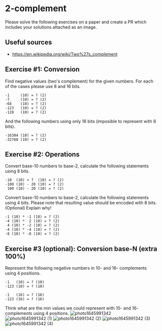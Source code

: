 # 2-complement

Please solve the following exercises on a paper and create a PR which includes your
solutions attached as an image.

## Useful sources

* https://en.wikipedia.org/wiki/Two%27s_complement

## Exercise #1: Conversion

Find negative values (two's complement) for the given numbers. For each of the
cases please use 8 and 16 bits.

```text
-1     (10) = ? (2)
-7     (10) = ? (2)
-64    (10) = ? (2)
-123   (10) = ? (2)
-128   (10) = ? (2)
```

And the following numbers using only 16 bits (imposible to represent with 8 bits).

```text
-16384 (10) = ? (2)
-32768 (10) = ? (2)
```

## Exercise #2: Operations

Convert base-10 numbers to base-2, calculate the following statements using 8 bits.

```text
-10  (10) + 7  (10) = ? (2)
-100 (10) - 20 (10) = ? (2)
 100 (10) - 20 (10) = ? (2)
 ```
 
 Convert base-10 numbers to base-2, calculate the following statements using 4 bits.
 Please note that resulting value should be encoded with 8 bits. (Optional) Explain why!
 
 ```text
 -1 (10) * -1 (10) = ? (2)
 -4 (10) *  2 (10) = ? (2)
  4 (10) * -2 (10) = ? (2)
 -4 (10) * -4 (10) = ? (2)
 -8 (10) * -8 (10) = ? (2)
 ```

## Exercise #3 (optional): Conversion base-N (extra 100%)

Represent the following negative numbers in 10- and 16- complements using 4 positions.

```text
-1   (10) = ? (10)
-123 (10) = ? (10)

-1   (16) = ? (16)
-123 (16) = ? (16)
```

Think what are the min values we could represent with 10- and 16- complements using 4 positions.
![photo1645991342](https://user-images.githubusercontent.com/90559663/155897748-76e03f65-a5d6-408c-ad99-4d713be0d485.jpeg)
![photo1645991342 (1)](https://user-images.githubusercontent.com/90559663/155897753-f6e0dba6-b35f-412f-8a40-ed2086438766.jpeg)
![photo1645991342 (2)](https://user-images.githubusercontent.com/90559663/155897757-c715da2f-b9f9-4ccc-a319-c21f4f1adc67.jpeg)
![photo1645991342 (3)](https://user-images.githubusercontent.com/90559663/155897759-25efdcd6-dac3-4434-9c95-09d463bfee53.jpeg)
![photo1645991342 (4)](https://user-images.githubusercontent.com/90559663/155897762-c449f7c2-04a9-4ae2-8ee0-b3c614dcc3a0.jpeg)

